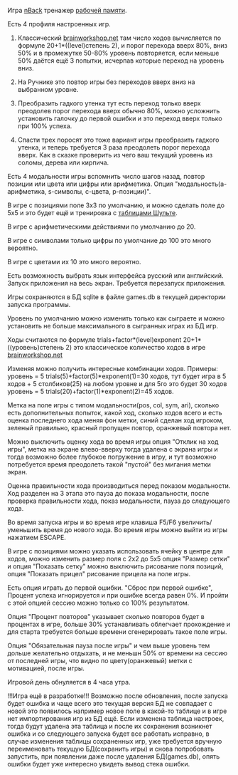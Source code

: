 Игра [nBack](https://ru.wikipedia.org/wiki/%D0%97%D0%B0%D0%B4%D0%B0%D1%87%D0%B0_n-%D0%BD%D0%B0%D0%B7%D0%B0%D0%B4) тренажер [рабочей памяти](https://ru.wikipedia.org/wiki/%D0%A0%D0%B0%D0%B1%D0%BE%D1%87%D0%B0%D1%8F_%D0%BF%D0%B0%D0%BC%D1%8F%D1%82%D1%8C).

  

Есть 4 профиля настроенных игр.

1) Классический [brainworkshop.net](http://brainworkshop.net/tutorial.html) там число ходов вычисляется по формуле 20+1*((level)степень 2), и порог перехода вверх 80%, вниз 50% и в промежутке 50-80% уровень повторяется, если меньше 50% даётся ещё 3 попытки, исчерпав которые переход на уровень вниз.

2) На Ручнике это повтор игры без переходов вверх вниз на выбранном уровне.

3) Преобразить гадкого утенка тут есть переход только вверх преодолев порог перехода вверх обычно 80%, можно усложнить установить галочку до первой ошибки и это переход вверх только при 100% успеха.

4) Спасти трех поросят это тоже вариант игры преобразить гадкого утенка, и теперь требуется 3 раза преодолеть порог перехода вверх. Как в сказке проверить из чего ваш текущий уровень из соломы, дерева или кирпича.

  

Есть 4 модальности игры вспомнить число шагов назад, повтор позиции или цвета или цифры или арифметика. Опция "модальность(a-арифметика, s-символы, c-цвета, р-позиции)".

В игре с позициями поле 3х3 по умолчанию, и можно сделать поле до 5х5 и это будет ещё и тренировка с [таблицами Шульте](https://ru.wikipedia.org/wiki/%D0%A2%D0%B0%D0%B1%D0%BB%D0%B8%D1%86%D0%B0_%D0%A8%D1%83%D0%BB%D1%8C%D1%82%D0%B5).

В игре с арифметическими действиями по умолчанию до 20.

В игре с символами только цифры по умолчание до 100 это много вероятно.

В игре с цветами их 10 это много вероятно.

Есть возможность выбрать язык интерфейса русский или английский. Запуск приложения на весь экран. Требуется перезапуск приложения.

Игры сохраняются в БД sqlite в файле games.db в текущей директории запуска программы.

Уровень по умолчанию можно изменить только как сыграете и можно установить не больше максимального в сыгранных играх из БД игр.

Ходы считаются по формуле trials+factor*(level)exponent
20+1*((уровень)степень 2) это классическое количество ходов в игре [brainworkshop.net](http://brainworkshop.net/tutorial.html)

Изменяя можно получить интересные комбинации ходов.
Примеры:
уровень = 5 trials(5)+factor(5)*exponent(1)=30 ходов, тут будет игра в 5 ходов + 5 столбиков(25) на любом уровне и для 5го это будет 30 ходов
уровень = 5 trials(20)+factor(1)*exponent(2)=45 ходов.  

Метка на поле игры с типом модальности(pos, col, sym, ari), сколько есть дополнительных попыток, какой ход, сколько ходов всего и есть оценка последнего хода меняя фон метки, синий сделан ход игроком, зеленый правильно, красный пропущен повтор, оранжевый повтора нет.

Можно выключить оценку хода во время игры опция "Отклик на ход игры", метка на экране влево-вверху тогда удалена с экрана игры и тогда возможно более глубокое погружение в игру, и тут возможно потребуется время преодолеть такой "пустой" без мигания метки экран.

Оценка правильности хода производиться перед показом модальности. Ход разделен на 3 этапа это пауза до показа модальности, после проверка правильности хода, показ модальности, пауза до следующего хода.

Во время запуска игры и во время игре клавиша F5/F6 увеличить/уменьшить время до нового хода.
Во время игры можно выйти из игры нажатием ESCAPE.
  
В игре с позициями можно указать использовать ячейку в центре для ходов, можно изменить размер поля с 2х2 до 5х5 опция "Размер сетки" и опция "Показать сетку" можно выключить рисование поля позиций, опция "Показать прицел" рисование прицела на поле игры.  

Есть опция играть до первой ошибки. "Сброс при первой ошибке", Процент успеха игнорируется и при ошибке всегда равен 0%. И пройти с этой опцией сессию можно только со 100% результатом.
  
Опция "Процент повторов" указывает сколько повторов будет в процентах в игре, больше 30% устанавливать облегчает прохождение и для старта требуется больше времени сгенерировать такое поле игры.
  
Опция "Обязательная пауза после игры" и чем выше уровень тем дольше желательно отдыхать, и не меньшн 50% от времени на сессию от последней игры, что видно по цвету(оранжевый) метки с мотивацией, после игры.
  
Игровой день обнуляется в 4 часа утра.

!!!Игра ещё в разработке!!! Возможно после обновления, после запуска будет ошибка и чаще всего это текущая версия БД не совпадает с новой это появилось например новое поле в какой-то таблице и в игре нет импортирования игр из БД ещё. Если изменена таблица настроек, тогда будут удалена эта таблица и после их сохранения возникнет ошибка и со следующего запуска будет все работать исправно, в случае изменения таблицы сохраненных игр, уже требуется вручную переименовать текущую БД(сохранить игры) и снова попробовать запустить, при появлении даже после удаления БД(games.db), опять ошибки будет уже интересно увидеть вывод стека ошибки.
